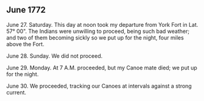 ## June 1772

June 27. Saturday. This day at noon took my departure from York Fort in Lat. 57° 00". The Indians were unwilling to proceed, being such bad weather; and two of them becoming sickly so we put up for the night, four miles above the Fort.

June 28. Sunday. We did not proceed.

June 29. Monday. At 7 A.M. proceeded, but my Canoe mate died; we put up for the night.

June 30. We proceeded, tracking our Canoes at intervals against a strong current.

